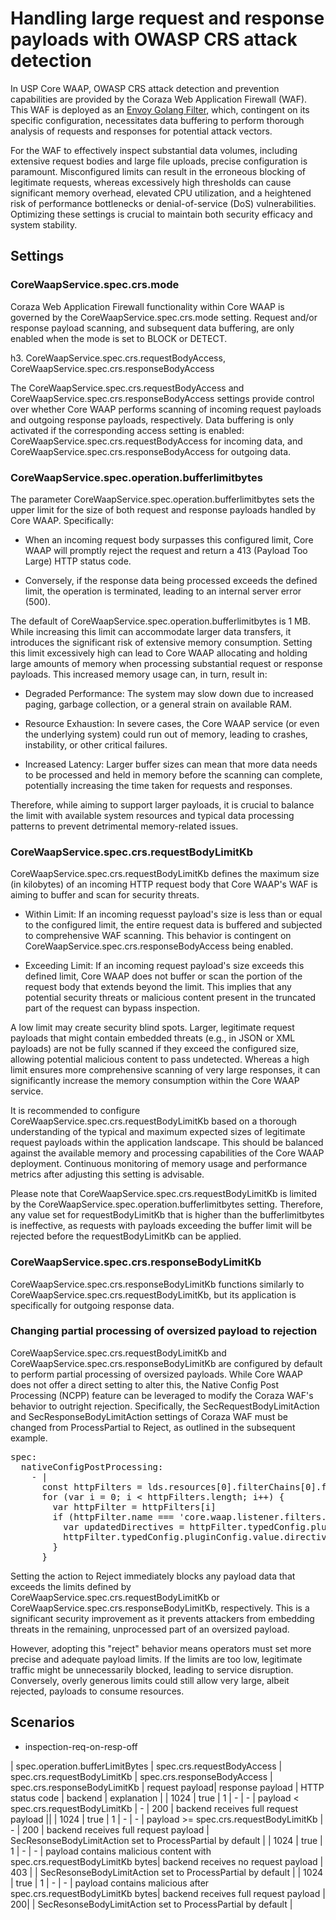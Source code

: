 # Handling large request and response payloads with OWASP CRS attack detection

In USP Core WAAP, OWASP CRS attack detection and prevention capabilities are provided by the Coraza Web Application Firewall (WAF). This WAF is deployed as an [Envoy Golang Filter](https://github.com/united-security-providers/coraza-envoy-go-filter), which, contingent on its specific configuration, necessitates data buffering to perform thorough analysis of requests and responses for potential attack vectors.

For the WAF to effectively inspect substantial data volumes, including extensive request bodies and large file uploads, precise configuration is paramount. Misconfigured limits can result in the erroneous blocking of legitimate requests, whereas excessively high thresholds can cause significant memory overhead, elevated CPU utilization, and a heightened risk of performance bottlenecks or denial-of-service (DoS) vulnerabilities. Optimizing these settings is crucial to maintain both security efficacy and system stability.

## Settings

### CoreWaapService.spec.crs.mode

Coraza Web Application Firewall functionality within Core WAAP is governed by the CoreWaapService.spec.crs.mode setting. Request and/or response payload scanning, and subsequent data buffering, are only enabled when the mode is set to BLOCK or DETECT.

h3. CoreWaapService.spec.crs.requestBodyAccess, CoreWaapService.spec.crs.responseBodyAccess

The CoreWaapService.spec.crs.requestBodyAccess and CoreWaapService.spec.crs.responseBodyAccess settings provide control over whether Core WAAP performs scanning of incoming request payloads and outgoing response payloads, respectively. Data buffering is only activated if the corresponding access setting is enabled: CoreWaapService.spec.crs.requestBodyAccess for incoming data, and CoreWaapService.spec.crs.responseBodyAccess for outgoing data.

### CoreWaapService.spec.operation.bufferlimitbytes

The parameter CoreWaapService.spec.operation.bufferlimitbytes sets the upper limit for the size of both request and response payloads handled by Core WAAP. Specifically:

* When an incoming request body surpasses this configured limit, Core WAAP will promptly reject the request and return a 413 (Payload Too Large) HTTP status code.

* Conversely, if the response data being processed exceeds the defined limit, the operation is terminated, leading to an internal server error (500).

The default of CoreWaapService.spec.operation.bufferlimitbytes is 1 MB. While increasing this limit can accommodate larger data transfers, it introduces the significant risk of extensive memory consumption. Setting this limit excessively high can lead to Core WAAP allocating and holding large amounts of memory when processing substantial request or response payloads. This increased memory usage can, in turn, result in:

* Degraded Performance: The system may slow down due to increased paging, garbage collection, or a general strain on available RAM.

* Resource Exhaustion: In severe cases, the Core WAAP service (or even the underlying system) could run out of memory, leading to crashes, instability, or other critical failures.

* Increased Latency: Larger buffer sizes can mean that more data needs to be processed and held in memory before the scanning can complete, potentially increasing the time taken for requests and responses.

Therefore, while aiming to support larger payloads, it is crucial to balance the limit with available system resources and typical data processing patterns to prevent detrimental memory-related issues.

### CoreWaapService.spec.crs.requestBodyLimitKb

CoreWaapService.spec.crs.requestBodyLimitKb defines the maximum size (in kilobytes) of an incoming HTTP request body that Core WAAP's WAF is aiming to buffer and scan for security threats.

* Within Limit: If an incoming requesst payload's size is less than or equal to the configured limit, the entire request data is buffered and subjected to comprehensive WAF scanning. This behavior is contingent on CoreWaapService.spec.crs.responseBodyAccess being enabled.

* Exceeding Limit: If an incoming request payload's size exceeds this defined limit, Core WAAP does not buffer or scan the portion of the request body that extends beyond the limit. This implies that any potential security threats or malicious content present in the truncated part of the request can bypass inspection.

A low limit may create security blind spots. Larger, legitimate request payloads that might contain embedded threats (e.g., in JSON or XML payloads) are not be fully scanned if they exceed the configured size, allowing potential malicious content to pass undetected. Whereas a high limit ensures more comprehensive scanning of very large responses, it can significantly increase the memory consumption within the Core WAAP service.

It is recommended to configure CoreWaapService.spec.crs.requestBodyLimitKb based on a thorough understanding of the typical and maximum expected sizes of legitimate request payloads within the application landscape. This should be balanced against the available memory and processing capabilities of the Core WAAP deployment. Continuous monitoring of memory usage and performance metrics after adjusting this setting is advisable.

Please note that CoreWaapService.spec.crs.requestBodyLimitKb is limited by the CoreWaapService.spec.operation.bufferlimitbytes setting. Therefore, any value set for requestBodyLimitKb that is higher than the bufferlimitbytes is ineffective, as requests with payloads exceeding the buffer limit will be rejected before the requestBodyLimitKb can be applied.

### CoreWaapService.spec.crs.responseBodyLimitKb

CoreWaapService.spec.crs.responseBodyLimitKb functions similarly to CoreWaapService.spec.crs.requestBodyLimitKb, but its application is specifically for outgoing response data.

### Changing partial processing of oversized payload to rejection

CoreWaapService.spec.crs.requestBodyLimitKb and CoreWaapService.spec.crs.responseBodyLimitKb are configured by default to perform partial processing of oversized payloads. While Core WAAP does not offer a direct setting to alter this, the Native Config Post Processing (NCPP) feature can be leveraged to modify the Coraza WAF's behavior to outright rejection. Specifically, the SecRequestBodyLimitAction and SecResponseBodyLimitAction settings of Coraza WAF must be changed from ProcessPartial to Reject, as outlined in the subsequent example.

<pre>
spec:
  nativeConfigPostProcessing:
    - |
      const httpFilters = lds.resources[0].filterChains[0].filters[0].typedConfig.httpFilters
      for (var i = 0; i < httpFilters.length; i++) {
        var httpFilter = httpFilters[i]
        if (httpFilter.name === 'core.waap.listener.filters.http.httpFilter.golang.coraza') {
          var updatedDirectives = httpFilter.typedConfig.pluginConfig.value.directives.replace("SecRequestBodyLimitAction ProcessPartial", "SecRequestBodyLimitAction Reject")
          httpFilter.typedConfig.pluginConfig.value.directives = updatedDirectives
        }
      }
</pre>
	  
Setting the action to Reject immediately blocks any payload data that exceeds the limits defined by CoreWaapService.spec.crs.requestBodyLimitKb or CoreWaapService.spec.crs.responseBodyLimitKb, respectively. This is a significant security improvement as it prevents attackers from embedding threats in the remaining, unprocessed part of an oversized payload.

However, adopting this "reject" behavior means operators must set more precise and adequate payload limits. If the limits are too low, legitimate traffic might be unnecessarily blocked, leading to service disruption. Conversely, overly generous limits could still allow very large, albeit rejected, payloads to consume resources.

## Scenarios

* inspection-req-on-resp-off

| spec.operation.bufferLimitBytes | spec.crs.requestBodyAccess | spec.crs.requestBodyLimitKb | spec.crs.responseBodyAccess | spec.crs.responseBodyLimitKb | request payload| response payload | HTTP status code | backend | explanation |
| 1024 | true | 1 | - | - | payload < spec.crs.requestBodyLimitKb | - |  200 | backend receives full request payload ||
| 1024 | true | 1 | - | - | payload >= spec.crs.requestBodyLimitKb | - |  200 | backend receives full request payload | SecResonseBodyLimitAction set to ProcessPartial by default |
| 1024 | true | 1 | - | - | payload contains malicious content with spec.crs.requestBodyLimitKb bytes| backend receives no request payload |  403 | | SecResonseBodyLimitAction set to ProcessPartial by default |
| 1024 | true | 1 | - | - | payload contains malicious after spec.crs.requestBodyLimitKb bytes| backend receives full request payload |  200| | SecResonseBodyLimitAction set to ProcessPartial by default |












